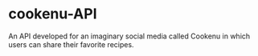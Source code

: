 # cookenu-API
An API developed for an imaginary social media called Cookenu in which users can share their favorite recipes.
